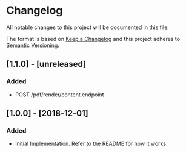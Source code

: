 # Changelog

All notable changes to this project will be documented in this file.

The format is based on [Keep a Changelog](http://keepachangelog.com/en/1.0.0/)
and this project adheres to [Semantic Versioning](http://semver.org/spec/v2.0.0.html).

## [1.1.0] - [unreleased]

### Added

-   POST /pdf/render/content endpoint

## [1.0.0] - [2018-12-01]

### Added

-   Initial Implementation. Refer to the README for how it works.
